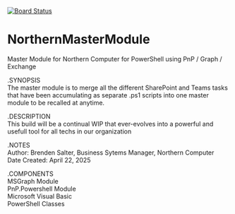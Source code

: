 [![Board Status](https://dev.azure.com/nci-codedojo/61824508-a3bf-4b25-ae32-91b663c72bee/1ae453da-4dee-4c60-9e28-81f5a8f50e13/_apis/work/boardbadge/95f1ea19-4dca-40ca-9caf-a93b66485823)](https://dev.azure.com/nci-codedojo/61824508-a3bf-4b25-ae32-91b663c72bee/_boards/board/t/1ae453da-4dee-4c60-9e28-81f5a8f50e13/Microsoft.RequirementCategory)
# **NorthernMasterModule**
Master Module for Northern Computer for PowerShell using PnP / Graph / Exchange

.SYNOPSIS  
The master module is to merge all the different SharePoint and Teams tasks that have been accumulating as separate .ps1 scripts into one master module to be recalled at anytime.

.DESCRIPTION  
This build will be a continual WIP that ever-evolves into a powerful and usefull tool for all techs in our organization

.NOTES  
Author: Brenden Salter, Business Sytems Manager, Northern Computer  
Date Created: April 22, 2025

.COMPONENTS  
MSGraph Module  
PnP.Powershell Module  
Microsoft Visual Basic  
PowerShell Classes  
